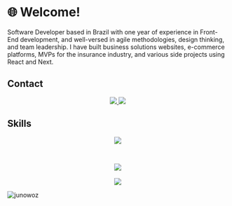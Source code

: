 # 🌐 Welcome!
Software Developer based in Brazil with one year of experience in Front-End development, and well-versed in agile methodologies, design thinking, and team leadership. I have built business solutions websites, e-commerce platforms, MVPs for the insurance industry, and various side projects using React and Next.

## Contact
<p align="center">
  <a alt="Portfolio" href="https://junowoz.github.io/portfolio/">
    <img src="https://img.shields.io/badge/website-000000?style=for-the-badge&logo=About.me&logoColor=white">
  </a>

  <a alt="Linkedin" href="https://www.linkedin.com/in/juanjosegouveac/">
    <img src="https://img.shields.io/badge/linkedin-%230077B5.svg?style=for-the-badge&logo=linkedin&logoColor=white">
  </a>
</p>

## Skills
<p align="center">
  <a href="https://skillicons.dev">
    <img src="https://skillicons.dev/icons?i=react,nextjs,ts,js,solidity,tailwind,css,html,nodejs,mysql,docker,git,figma,linux&theme=light" />
  </a>
</p>

</br>

<p align="center">
  <img src="https://github-readme-stats.vercel.app/api?username=junowoz&theme=apprentice&show_icons=true&count_private=true">
  </br>  </br>
  <img src="https://github-readme-stats.vercel.app/api/top-langs/?username=junowoz&theme=apprentice&layout=compact">
</p>

![junowoz](https://komarev.com/ghpvc/?username=junowoz&style=flat)
